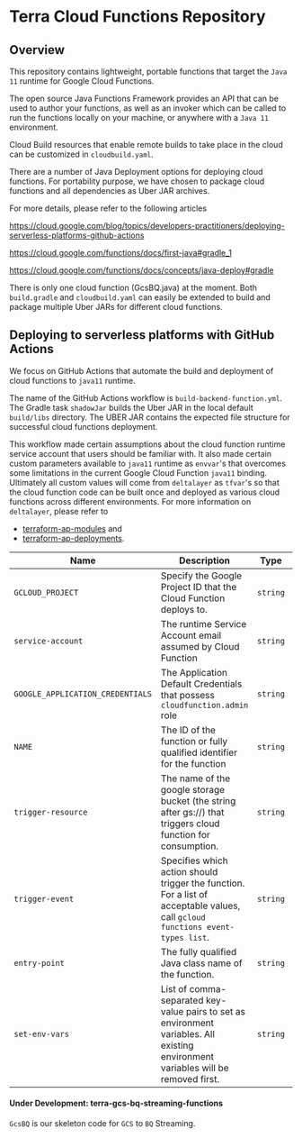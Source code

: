 # Terra Cloud Functions Repository

## Overview
This repository contains lightweight, portable functions that target the `Java 11` runtime for Google Cloud Functions.

The open source Java Functions Framework provides an API that can be used to author your functions, as well as an invoker which can be called to run the functions locally on your machine, or anywhere with a `Java 11` environment.

Cloud Build resources that enable remote builds to take place in the cloud can be customized in `cloudbuild.yaml`.

There are a number of Java Deployment options for deploying cloud functions. For portability purpose, we have chosen to package cloud functions and all dependencies as Uber JAR archives.

For more details, please refer to the following articles

https://cloud.google.com/blog/topics/developers-practitioners/deploying-serverless-platforms-github-actions

https://cloud.google.com/functions/docs/first-java#gradle_1

https://cloud.google.com/functions/docs/concepts/java-deploy#gradle

There is only one cloud function (GcsBQ.java) at the moment. Both `build.gradle` and `cloudbuild.yaml` can easily be extended to build and package multiple Uber JARs for different cloud functions.

## Deploying to serverless platforms with GitHub Actions

We focus on GitHub Actions that automate the build and deployment of cloud functions to `java11` runtime.

The name of the GitHub Actions workflow is `build-backend-function.yml`. 
The Gradle task `shadowJar` builds the Uber JAR in the local default `build/libs` directory.
The UBER JAR contains the expected file structure for successful cloud functions deployment.

This workflow made certain assumptions about the cloud function runtime service account that users should be familiar with.
It also made certain custom parameters available to `java11` runtime as `envvar`'s that overcomes some limitations in the current Google Cloud Function `java11` binding.
Ultimately all custom values will come from `deltalayer` as `tfvar`'s so that the cloud function code can be built once and deployed as various cloud functions across different environments.
For more information on `deltalayer`, please refer to
* [terraform-ap-modules](https://github.com/broadinstitute/terraform-ap-modules/tree/master/deltalayer) and
* [terraform-ap-deployments](https://github.com/broadinstitute/terraform-ap-deployments/tree/master/deltalayer).

| Name | Description | Type | Default | Required |
|------|-------------|------|---------|:--------:|
| `GCLOUD_PROJECT` | Specify the Google Project ID that the Cloud Function deploys to. | `string` | n/a | yes |
| `service-account` | The runtime Service Account email assumed by Cloud Function | `string` | `PROJECT_ID@appspot.gserviceaccount.com` | no |
| `GOOGLE_APPLICATION_CREDENTIALS` | The Application Default Credentials that possess `cloudfunction.admin` role | `string` | n/a | yes |
| `NAME` | The ID of the function or fully qualified identifier for the function | `string` | n/a | yes |
| `trigger-resource` | The name of the google storage bucket (the string after gs://) that triggers cloud function for consumption. | `string` | n/a | yes |
| `trigger-event` | Specifies which action should trigger the function. For a list of acceptable values, call `gcloud functions event-types list`. | `string` | n/a | yes |
| `entry-point` | The fully qualified Java class name of the function. | `string` | n/a | yes |
| `set-env-vars` | List of comma-separated key-value pairs to set as environment variables. All existing environment variables will be removed first. | `string` | n/a | no |

#### Under Development: terra-gcs-bq-streaming-functions

`GcsBQ` is our skeleton code for `GCS` to `BQ` Streaming. 